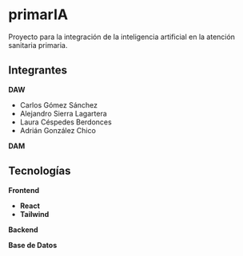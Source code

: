 # primarIA
Proyecto para la integración de la inteligencia artificial en la atención sanitaria primaria.


## Integrantes
**DAW**
- Carlos Gómez Sánchez
- Alejandro Sierra Lagartera
- Laura Céspedes Berdonces
- Adrián González Chico

**DAM**


## Tecnologías
**Frontend**
- **React**
- **Tailwind**
  
**Backend**
  
**Base de Datos**
